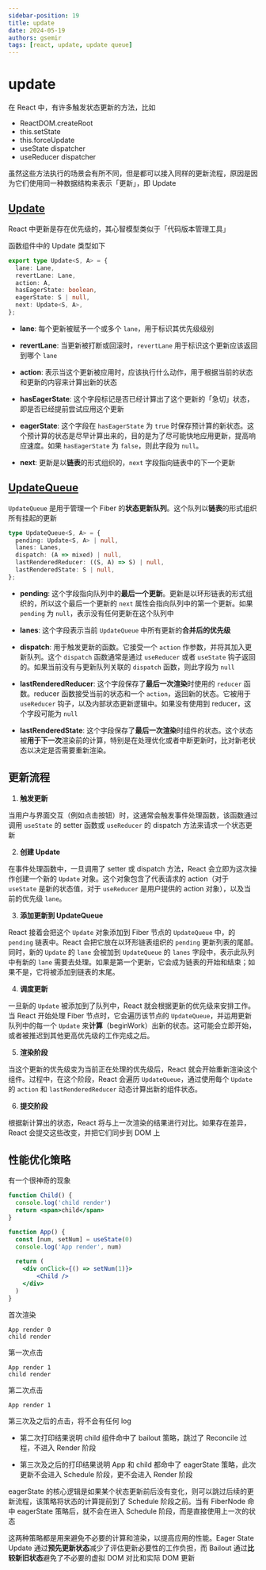 ```yaml
---
sidebar-position: 19
title: update
date: 2024-05-19
authors: gsemir
tags: [react, update, update queue]
---
```


# update

在 React 中，有许多触发状态更新的方法，比如

- ReactDOM.createRoot
- this.setState
- this.forceUpdate
- useState dispatcher
- useReducer dispatcher

虽然这些方法执行的场景会有所不同，但是都可以接入同样的更新流程，原因是因为它们使用同一种数据结构来表示「更新」，即 Update

## [Update](https://github.com/facebook/react/blob/main/packages/react-reconciler/src/ReactFiberHooks.js#L162C1-L169C3)

React 中更新是存在优先级的，其心智模型类似于「代码版本管理工具」

函数组件中的 Update 类型如下

```ts
export type Update<S, A> = {
  lane: Lane,
  revertLane: Lane,
  action: A,
  hasEagerState: boolean,
  eagerState: S | null,
  next: Update<S, A>,
};
```

- **lane**: 每个更新被赋予一个或多个 `lane`，用于标识其优先级级别

- **revertLane**: 当更新被打断或回滚时，`revertLane` 用于标识这个更新应该返回到哪个 `lane`

- **action**: 表示当这个更新被应用时，应该执行什么动作，用于根据当前的状态和更新的内容来计算出新的状态

- **hasEagerState**: 这个字段标记是否已经计算出了这个更新的「急切」状态，即是否已经提前尝试应用这个更新

- **eagerState**: 这个字段在 `hasEagerState` 为 `true` 时保存预计算的新状态。这个预计算的状态是尽早计算出来的，目的是为了尽可能快地应用更新，提高响应速度。如果 `hasEagerState` 为 `false`，则此字段为 `null`。

- **next**: 更新是以**链表**的形式组织的，`next` 字段指向链表中的下一个更新

## [UpdateQueue](https://github.com/facebook/react/blob/main/packages/react-reconciler/src/ReactFiberHooks.js#L171C1-L177C3)

`UpdateQueue` 是用于管理一个 Fiber 的**状态更新队列**。这个队列以**链表**的形式组织所有挂起的更新

```ts
type UpdateQueue<S, A> = {
  pending: Update<S, A> | null,
  lanes: Lanes,
  dispatch: (A => mixed) | null,
  lastRenderedReducer: ((S, A) => S) | null,
  lastRenderedState: S | null,
};
```

- **pending**: 这个字段指向队列中的**最后一个更新**。更新是以环形链表的形式组织的，所以这个最后一个更新的 `next` 属性会指向队列中的第一个更新。如果 `pending` 为 `null`，表示没有任何更新在这个队列中

- **lanes**: 这个字段表示当前 `UpdateQueue` 中所有更新的**合并后的优先级**

- **dispatch**: 用于触发更新的函数。它接受一个 `action` 作参数，并将其加入更新队列。这个 `dispatch` 函数通常是通过 `useReducer` 或者 `useState` 钩子返回的。如果当前没有与更新队列关联的 `dispatch` 函数，则此字段为 `null`

- **lastRenderedReducer**: 这个字段保存了**最后一次渲染**时使用的 `reducer` 函数。reducer 函数接受当前的状态和一个 `action`，返回新的状态。它被用于 `useReducer` 钩子，以及内部状态更新逻辑中。如果没有使用到 reducer，这个字段可能为 `null`

- **lastRenderedState**: 这个字段保存了**最后一次渲染**时组件的状态。这个状态被**用于下一次**渲染前的计算，特别是在处理优化或者中断更新时，比对新老状态以决定是否需要重新渲染。

## 更新流程

1. **触发更新**

当用户与界面交互（例如点击按钮）时，这通常会触发事件处理函数，该函数通过调用 `useState` 的 setter 函数或 `useReducer` 的 dispatch 方法来请求一个状态更新

2. **创建 Update**

在事件处理函数中，一旦调用了 setter 或 dispatch 方法，React 会立即为这次操作创建一个新的 `Update` 对象。这个对象包含了代表请求的 action（对于 `useState` 是新的状态值，对于 `useReducer` 是用户提供的 action 对象），以及当前的优先级 `lane`。

3. **添加更新到 UpdateQueue**

React 接着会把这个 `Update` 对象添加到 Fiber 节点的 `UpdateQueue` 中，的 `pending` 链表中。React 会把它放在以环形链表组织的 `pending` 更新列表的尾部。同时，新的 `Update` 的 `lane` 会被加到 `UpdateQueue` 的 `lanes` 字段中，表示此队列中有新的 `lane` 需要去处理。如果是第一个更新，它会成为链表的开始和结束；如果不是，它将被添加到链表的末尾。

4. **调度更新**

一旦新的 `Update` 被添加到了队列中，React 就会根据更新的优先级来安排工作。当 React 开始处理 Fiber 节点时，它会遍历该节点的 `UpdateQueue`，并运用更新队列中的每一个 `Update` 来**计算**（beginWork）出新的状态。这可能会立即开始，或者被推迟到其他更高优先级的工作完成之后。

5. **渲染阶段**

当这个更新的优先级变为当前正在处理的优先级后，React 就会开始重新渲染这个组件。过程中，在这个阶段，React 会遍历 `UpdateQueue`，通过使用每个 `Update` 的 `action` 和 `lastRenderedReducer` 动态计算出新的组件状态。

6. **提交阶段**

根据新计算出的状态，React 将与上一次渲染的结果进行对比。如果存在差异，React 会提交这些改变，并把它们同步到 DOM 上

## 性能优化策略

有一个很神奇的现象

```jsx
function Child() {
  console.log('child render')
  return <span>child</span>
}

function App() {
  const [num, setNum] = useState(0)
  console.log('App render', num)
  
  return (
  	<div onClick={() => setNum(1)}>
    	<Child />
    </div>
  )
}
```

首次渲染

```
App render 0
child render
```

第一次点击

```
App render 1
child render
```

第二次点击

```
App render 1
```

第三次及之后的点击，将不会有任何 log

- 第二次打印结果说明 child 组件命中了 bailout 策略，跳过了 Reconcile 过程，不进入 Render 阶段

- 第三次及之后的打印结果说明 App 和 child 都命中了 eagerState 策略，此次更新不会进入 Schedule 阶段，更不会进入 Render 阶段

eagerState 的核心逻辑是如果某个状态更新前后没有变化，则可以跳过后续的更新流程，该策略将状态的计算提前到了 Schedule 阶段之前。当有 FiberNode 命中 eagerState 策略后，就不会在进入 Schedule 阶段，而是直接使用上一次的状态

这两种策略都是用来避免不必要的计算和渲染，以提高应用的性能。Eager State Update 通过**预先更新状态**减少了评估更新必要性的工作负担，而 Bailout 通过**比较新旧状态**避免了不必要的虚拟 DOM 对比和实际 DOM 更新